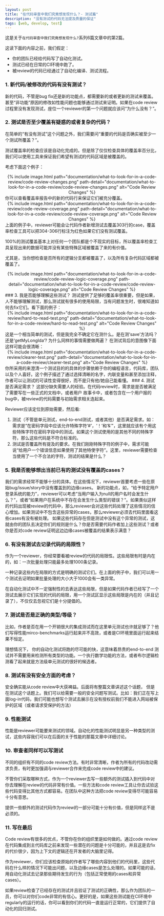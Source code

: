 ```yaml
---
layout: post
title: "在代码审查中我们究竟想发现什么？- 测试篇"
description: "没有测试的代码无法提及质量的保证"
tags: [web, develop, test]
---
```

这是关于`在代码审查中我们究竟想发现什么?`系列6篇文章中的第2篇。

这读下面的内容之前，我们假定：
* 你的团队已经给代码写了自动化测试。
* 测试已经在日常的CI环境中跑了。
* 被review的代码已经通过了自动化编译、测试流程。

### 1. 新代码/被修改的代码有没有测试？
新的代码，不管是bug fix还是新的功能点，都需要新的或者更新的测试来覆盖。甚至“非功能”原因的修改如性能问题也能够通过测试来证明。如果在code review过程里没有发现测试，座位一个reviewer的第一个问题就应该问“为什么没有？”。

### 2. 测试是否至少覆盖有疑惑的或者复杂的代码？
在简单的“有没有测试”这个问题之外，我们需要问“重要的代码是否确实被至少一个测试所覆盖？”。

测试覆盖率的检查应该是自动化完成的。但是除了仅仅检查具体的覆盖率百分比，我们可以使用工具来保证我们希望有测试的代码区域是被覆盖的。

考虑下面这个例子：
<div align='center'>
{% include image.html path="documentation/what-to-look-for-in-a-code-review/code-review-changes.png" path-detail="documentation/what-to-look-for-in-a-code-review/code-review-changes.png" alt="Code Review Changes" %}
</div>
你可以查看覆盖率报告中的新的代码行来保证它们被充分覆盖。
<div align='center'>
{% include image.html path="documentation/what-to-look-for-in-a-code-review/code-review-coverage.png" path-detail="documentation/what-to-look-for-in-a-code-review/code-review-coverage.png" alt="Code Review Changes" %}
</div>
上面的例子中，reviewer可能会让代码作者新增测试去覆盖303行的case，覆盖率检查工具可以把304-306行标注为红色如果它们没有测试覆盖。

100%的测试覆盖基本上对任何一个团队都是个不现实的目标，所以覆盖率检查工具呈现出来的数据可能并没有某些特殊区域被覆盖了来的有价值。

尤其是，当你想检查是否所有的逻辑分支都被覆盖了，以及所有复杂代码区域都被覆盖了。
<div align='center'>
{% include image.html path="documentation/what-to-look-for-in-a-code-review/code-review-logic-coverage.png" path-detail="documentation/what-to-look-for-in-a-code-review/code-review-logic-coverage.png" alt="Code Review Changes" %}
</div>
### 3. 我是否能够理解这些测试？
测试提供了足够的覆盖率很重要，但是如果，人不能够理解测试，那么测试就有很多的使用局限，当有问题发生时，很难知道如何去fix它们。看下面的例子：
<div align='center'>
{% include image.html path="documentation/what-to-look-for-in-a-code-review/hard-to-read-test.png" path-detail="documentation/what-to-look-for-in-a-code-review/hard-to-read-test.png" alt="Code Review Changes" %}
</div>
这是一个相当简单的测试，但是我完全不确定它在测什么。是在测‘save’方法吗？还是‘getMyLongIda’? 为什么同样的事情需要做两遍？
在测试背后的意图像下面这样可能会很清晰：

<div align='center'>
{% include image.html path="documentation/what-to-look-for-in-a-code-review/clearer-test.png" path-detail="documentation/what-to-look-for-in-a-code-review/clearer-test.png" alt="Code Review Changes" %}
</div>
你所采用的来澄清一个测试目的的具体的步骤依赖于你的编程语言，代码库，团队以及个人喜好。这个例子描述了通过选择清晰的名字，内联变量和甚至添加注释，作者可以让测试的可读性变得很好，而不是只有他/她自己能看懂。
### 4. 测试是否满足需求？
这部分缺失需要人的经验。在代码review时，需求是是否被满足了需要写在一些正式的文档中，或者用户
故事卡中，或者包含在一个用户报的bug中，被review的代码需要与初始需求相关连起来。

Reviewer应该定位到原始需要，然后看:
1. 测试（不管是单元测试，end-to-end测试，或者其他）是否满足需求。如：需求是“在密码字段中应该允许特殊字符‘#’，‘！’和‘&’”，这里就应该有个用这些特殊字符在密码字段中的测试。如果这个测试使用的是其他不同的特殊字符，那么这些代码是不符合标准的。
2. 测试是否覆盖所有提及的要求。在我们刚刚特殊字符的例子中，需求可能说“给用户一个错误信息如果使用了其他特使字符”。这里，reviewer需要检查当使用了一个不合法的字符，测试的结果是什么？

### 5. 我是否能够想出当前已有的测试没有覆盖的cases？
我们的需求经常不能够十分的具体。在这些情况下，reviewer首要考虑一些在原始bug/issue/story中没有覆盖到的边缘cases。
新的功能点，如，“给予特定用户登录系统的能力”，reviewer可以考虑“当用户输入为null的用户名时会发生什么？”，或者“如果用户在系统中不存在会发生什么类型的错误？”。如果类似这样的代码出现被review的代码中，那么reviewer会对这些代码处理了这些情况的信心增加。如果测试中不包含这些异常的cases，那么reviewer必须去代码里面看这些cases有没有被处理。
如果这些代码存在但是测试中没有这个异常的测试，这就由你的团队去决定你们的规则是什么？你是否需要代码作者加上这些测试？或者你是否对code review证明这边边缘cases被覆盖的结果表示满意？

### 6. 有没有测试去记录代码的局限性？
作为一个reviewer，你经常要看被review的代码的局限性。这些局限有时是内在的，如：一次批量处理只能最多处理1000条记录。

一种记录这些内在局限的方式是明确的测试它们。在上面的例子中，我们可以用一个测试去证明如果批量处理的大小大于1000会有一类异常。

在自动化测试中不一定强制性的去表达这些局限，但是如果代码作者已经写了一个测试去展示它们实现的代码的局限，用一个测试区显示这些局限是内在的（并且记录了），不仅仅去忽视它们是十分提倡的。
### 7. 测试是否是正确的类型/等级？
比如，作者是否在用一个开销很大的集成测试而在这里单元测试也许就足够了？他们写得性能mirco-benchmarks运行起来并不高效，或者是CI环境里面运行起来结果不恒定。

理想情况下， 你的自动化测试将跑的尽可能的快，这意味着昂贵的end-to-end 测试并不需要用来检测所有类型的功能。一个执行数学功能的方法，或者布尔逻辑检测看了起来就是方法级单元测试的很好的候选者。
### 8. 测试有没有安全方面的考虑？
安全确实能从code review中大获裨益。后面将有整篇文章讲述这个话题， 但是在测试这个话题上。我们可以给需要一般的安全问题写测试。比如：我们正在写上面log-in代码，我们可能也想写个测试去展示在没有授权前我们不能进入网站被保护的区域（或者请求受保护的方法）

### 9. 性能测试
性能是reviewer可能要来测试的领域。自动化的性能测试明显是另一种类型的测试，这些内容我们可以在后面的关于性能的那篇文章中详细讨论。

### 10. 审查者同样可以写测试
不同的组织有不同的code review方法。有时非常清晰，作者为所有的代码改动需求负责，有时更加强调与reviewer合作来完成code review中的建议。

不管你们采取哪种方式，作为一个reviewer去写一些额外的测试插入到代码中对你去理解在review的代码非常有价值。一些方法和code review工具让你去试验这些代码变得比其他方式都容易。在团队中这种方法把code review变得尽可能容易十分有意思。

提供一些额外的测试代码作为review的一部分可能十分有价值，但是同样这不是必须的。

### 11. 写在最后
Code review有很多的优点，不管你在你的组织里是如何做的。通过code review在代码集成到主代码库之前来发现一些潜在的问题是十分可能的，并且这是去fix的代价很少，因为上下文的逻辑还在开发者的大脑里记得。

作为reviewer，你们应该检查原始的作者写了哪些内容到他们的代码里，这些代码在什么样的情况下可能出问题，以及边缘cases是怎么处理的。如果可能的话，用自动化测试去记录那些期待发生的行为（包括正常使用的cases和异常cases）。

如果review检查了已经存在的测试并且验证了测试的正确性，那么作为团队的一员，你可以对你们code非常的有信心。更好的是，如果这些测试能在CI环境中regularly的运行的话，你可以看到你们的代码一直是运行正常的，它们提供了自动化的回归测试。






